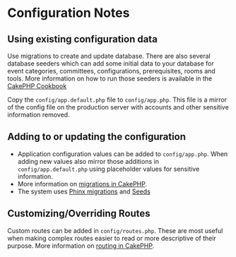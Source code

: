 # Configuration Notes

## Using existing configuration data

Use migrations to create and update database.  There are also several database seeders which can add some initial data to your database for event categories, committees, configurations, prerequisites, rooms and tools. More information on how to run those seeders is available in the [CakePHP Cookbook](https://book.cakephp.org/3.0/en/migrations.html#seed-seeding-your-database)

Copy the `config/app.default.php` file to `config/app.php`. This file is a mirror of the config file on the production server with accounts and other sensitive information removed.

## Adding to or updating the configuration

* Application configuration values can be added to `config/app.php`. When adding new values also mirror those additions in `config/app.default.php` using placeholder values for sensitive information.
* More information on [migrations in CakePHP](https://book.cakephp.org/3.0/en/migrations.html).
* The system uses [Phinx migrations](http://docs.phinx.org/en/latest/migrations.html) and [Seeds](http://docs.phinx.org/en/latest/seeding.html) 

## Customizing/Overriding Routes

Custom routes can be added in `config/routes.php`. These are most useful when making complex routes easier to read or more descriptive of their purpose. More information on [routing in CakePHP](https://book.cakephp.org/3.0/en/development/routing.html).
